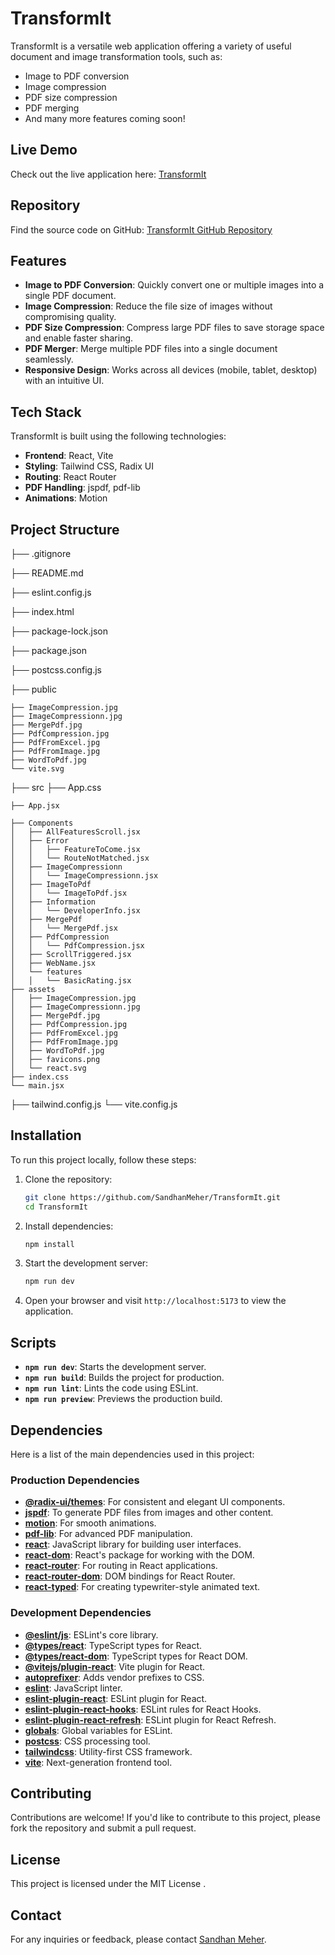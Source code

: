 # TransformIt

TransformIt is a versatile web application offering a variety of useful document and image transformation tools, such as:
- Image to PDF conversion
- Image compression
- PDF size compression
- PDF merging
- And many more features coming soon!

## Live Demo
Check out the live application here: [TransformIt](https://transform-it-xi.vercel.app/)

## Repository
Find the source code on GitHub: [TransformIt GitHub Repository](https://github.com/SandhanMeher/TransformIt.git)

## Features
- **Image to PDF Conversion**: Quickly convert one or multiple images into a single PDF document.
- **Image Compression**: Reduce the file size of images without compromising quality.
- **PDF Size Compression**: Compress large PDF files to save storage space and enable faster sharing.
- **PDF Merger**: Merge multiple PDF files into a single document seamlessly.
- **Responsive Design**: Works across all devices (mobile, tablet, desktop) with an intuitive UI.

## Tech Stack
TransformIt is built using the following technologies:
- **Frontend**: React, Vite
- **Styling**: Tailwind CSS, Radix UI
- **Routing**: React Router
- **PDF Handling**: jspdf, pdf-lib
- **Animations**: Motion

## Project Structure 
├── .gitignore

├── README.md

├── eslint.config.js

├── index.html

├── package-lock.json

├── package.json

├── postcss.config.js

├── public

    ├── ImageCompression.jpg
    ├── ImageCompressionn.jpg
    ├── MergePdf.jpg
    ├── PdfCompression.jpg
    ├── PdfFromExcel.jpg
    ├── PdfFromImage.jpg
    ├── WordToPdf.jpg
    └── vite.svg
├── src
    ├── App.css

    ├── App.jsx

    ├── Components
    │   ├── AllFeaturesScroll.jsx
    │   ├── Error
    │   │   ├── FeatureToCome.jsx
    │   │   └── RouteNotMatched.jsx
    │   ├── ImageCompressionn
    │   │   └── ImageCompressionn.jsx
    │   ├── ImageToPdf
    │   │   └── ImageToPdf.jsx
    │   ├── Information
    │   │   └── DeveloperInfo.jsx
    │   ├── MergePdf
    │   │   └── MergePdf.jsx
    │   ├── PdfCompression
    │   │   └── PdfCompression.jsx
    │   ├── ScrollTriggered.jsx
    │   ├── WebName.jsx
    │   └── features
    │   │   └── BasicRating.jsx
    ├── assets
    │   ├── ImageCompression.jpg
    │   ├── ImageCompressionn.jpg
    │   ├── MergePdf.jpg
    │   ├── PdfCompression.jpg
    │   ├── PdfFromExcel.jpg
    │   ├── PdfFromImage.jpg
    │   ├── WordToPdf.jpg
    │   ├── favicons.png
    │   └── react.svg
    ├── index.css
    └── main.jsx
├── tailwind.config.js
└── vite.config.js

## Installation
To run this project locally, follow these steps:

1. Clone the repository:
   ```bash
   git clone https://github.com/SandhanMeher/TransformIt.git
   cd TransformIt
   ```
2. Install dependencies:
   ```bash
   npm install
   ```
3. Start the development server:
   ```bash
   npm run dev
   ```
4. Open your browser and visit `http://localhost:5173` to view the application.

## Scripts
- **`npm run dev`**: Starts the development server.
- **`npm run build`**: Builds the project for production.
- **`npm run lint`**: Lints the code using ESLint.
- **`npm run preview`**: Previews the production build.

## Dependencies
Here is a list of the main dependencies used in this project:

### Production Dependencies
- **[@radix-ui/themes](https://www.npmjs.com/package/@radix-ui/themes)**: For consistent and elegant UI components.
- **[jspdf](https://www.npmjs.com/package/jspdf)**: To generate PDF files from images and other content.
- **[motion](https://www.npmjs.com/package/motion)**: For smooth animations.
- **[pdf-lib](https://www.npmjs.com/package/pdf-lib)**: For advanced PDF manipulation.
- **[react](https://www.npmjs.com/package/react)**: JavaScript library for building user interfaces.
- **[react-dom](https://www.npmjs.com/package/react-dom)**: React's package for working with the DOM.
- **[react-router](https://www.npmjs.com/package/react-router)**: For routing in React applications.
- **[react-router-dom](https://www.npmjs.com/package/react-router-dom)**: DOM bindings for React Router.
- **[react-typed](https://www.npmjs.com/package/react-typed)**: For creating typewriter-style animated text.

### Development Dependencies
- **[@eslint/js](https://www.npmjs.com/package/@eslint/js)**: ESLint's core library.
- **[@types/react](https://www.npmjs.com/package/@types/react)**: TypeScript types for React.
- **[@types/react-dom](https://www.npmjs.com/package/@types/react-dom)**: TypeScript types for React DOM.
- **[@vitejs/plugin-react](https://www.npmjs.com/package/@vitejs/plugin-react)**: Vite plugin for React.
- **[autoprefixer](https://www.npmjs.com/package/autoprefixer)**: Adds vendor prefixes to CSS.
- **[eslint](https://www.npmjs.com/package/eslint)**: JavaScript linter.
- **[eslint-plugin-react](https://www.npmjs.com/package/eslint-plugin-react)**: ESLint plugin for React.
- **[eslint-plugin-react-hooks](https://www.npmjs.com/package/eslint-plugin-react-hooks)**: ESLint rules for React Hooks.
- **[eslint-plugin-react-refresh](https://www.npmjs.com/package/eslint-plugin-react-refresh)**: ESLint plugin for React Refresh.
- **[globals](https://www.npmjs.com/package/globals)**: Global variables for ESLint.
- **[postcss](https://www.npmjs.com/package/postcss)**: CSS processing tool.
- **[tailwindcss](https://www.npmjs.com/package/tailwindcss)**: Utility-first CSS framework.
- **[vite](https://www.npmjs.com/package/vite)**: Next-generation frontend tool.

## Contributing
Contributions are welcome! If you'd like to contribute to this project, please fork the repository and submit a pull request.

## License
This project is licensed under the MIT License .

## Contact
For any inquiries or feedback, please contact [Sandhan Meher](mailto:sandhanmeher@example.com).
